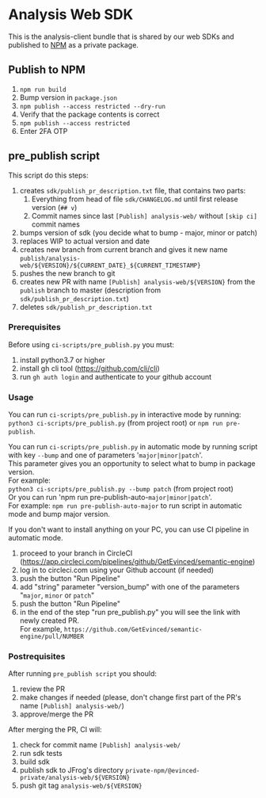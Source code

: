 # Analysis Web SDK

This is the analysis-client bundle that is shared by our web SDKs and published to [NPM](https://www.npmjs.com/package/@evinced/analysis-web) as a private package.

## Publish to NPM

1. `npm run build`
2. Bump version in `package.json`
3. `npm publish --access restricted --dry-run`
4. Verify that the package contents is correct
5. `npm publish --access restricted`
6. Enter 2FA OTP

## pre_publish script  

This script do this steps:  
1. creates `sdk/publish_pr_description.txt` file, that contains two parts:  
    1. Everything from head of file `sdk/CHANGELOG.md` until first release version (`## v`)  
    2. Commit names since last `[Publish] analysis-web/` without `[skip ci]` commit names  
2. bumps version of sdk (you decide what to bump - major, minor or patch)  
3. replaces WIP to actual version and date
4. creates new branch from current branch and gives it new name `publish/analysis-web/${VERSION}/${CURRENT_DATE}_${CURRENT_TIMESTAMP}`   
5. pushes the new branch to git  
6. creates new PR with name `[Publish] analysis-web/${VERSION}` from the `publish` branch to master (description from `sdk/publish_pr_description.txt`)  
7. deletes `sdk/publish_pr_description.txt`

### Prerequisites   
Before using `ci-scripts/pre_publish.py` you must:   
1. install python3.7 or higher  
2. install gh cli tool (https://github.com/cli/cli)   
3. run `gh auth login` and authenticate to your github account   

### Usage
You can run `ci-scripts/pre_publish.py` in interactive mode by running:   
`python3 ci-scripts/pre_publish.py` (from project root) or `npm run pre-publish`.  

You can run `ci-scripts/pre_publish.py` in automatic mode by running script with key `--bump` and one of parameters '`major|minor|patch`'.   
This parameter gives you an opportunity to select what to bump in package version.   
For example:     
`python3 ci-scripts/pre_publish.py --bump patch` (from project root)  
Or you can run 'npm run pre-publish-auto-`major|minor|patch`'.  
For example:
`npm run pre-publish-auto-major` to run script in automatic mode and bump major version.

If you don't want to install anything on your PC, you can use CI pipeline in automatic mode.  
1.  proceed to your branch in CircleCI (https://app.circleci.com/pipelines/github/GetEvinced/semantic-engine)    
2.  log in to circleci.com using your Github account (if needed)
3.  push the button "Run Pipeline"  
4.  add "string" parameter "version_bump" with one of the parameters "`major`, `minor` or `patch`"   
5.  push the button "Run Pipeline"   
6.  in the end of the step "run pre_publish.py" you will see the link with newly created PR.   
For example, `https://github.com/GetEvinced/semantic-engine/pull/NUMBER`  

### Postrequisites  
After running `pre_publish script` you should:  
1. review the PR  
2. make changes if needed (please, don't change first part of the PR's name `[Publish] analysis-web/`)  
3. approve/merge the PR  

After merging the PR, CI will:  
1. check for commit name `[Publish] analysis-web/`   
2. run sdk tests  
3. build sdk  
4. publish sdk to JFrog's directory `private-npm/@evinced-private/analysis-web/${VERSION}`  
5. push git tag `analysis-web/${VERSION}`  

